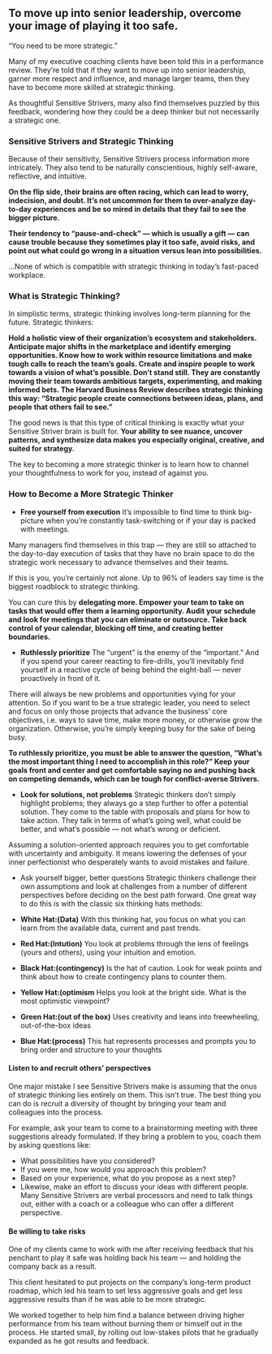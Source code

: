 ## To move up into senior leadership, overcome your image of playing it too safe.

“You need to be more strategic.”

Many of my executive coaching clients have been told this in a performance review. They’re told that if they want to move up into senior leadership, garner more respect and influence, and manage larger teams, then they have to become more skilled at strategic thinking.

As thoughtful Sensitive Strivers, many also find themselves puzzled by this feedback, wondering how they could be a deep thinker but not necessarily a strategic one.

### Sensitive Strivers and Strategic Thinking
Because of their sensitivity, Sensitive Strivers process information more intricately. They also tend to be naturally conscientious, highly self-aware, reflective, and intuitive.

**On the flip side, their brains are often racing, which can lead to worry, indecision, and doubt. It’s not uncommon for them to over-analyze day-to-day experiences and be so mired in details that they fail to see the bigger picture.**

**Their tendency to “pause-and-check” — which is usually a gift — can cause trouble because they sometimes play it too safe, avoid risks, and point out what could go wrong in a situation versus lean into possibilities.**

…None of which is compatible with strategic thinking in today’s fast-paced workplace.

### What is Strategic Thinking?
In simplistic terms, strategic thinking involves long-term planning for the future. Strategic thinkers:

**Hold a holistic view of their organization’s ecosystem and stakeholders.
Anticipate major shifts in the marketplace and identify emerging opportunities.
Know how to work within resource limitations and make tough calls to reach the team’s goals.
Create and inspire people to work towards a vision of what’s possible.
Don’t stand still. They are constantly moving their team towards ambitious targets, experimenting, and making informed bets.
The Harvard Business Review describes strategic thinking this way: “Strategic people create connections between ideas, plans, and people that others fail to see.”**

The good news is that this type of critical thinking is exactly what your Sensitive Striver brain is built for. **Your ability to see nuance, uncover patterns, and synthesize data makes you especially original, creative, and suited for strategy.**

The key to becoming a more strategic thinker is to learn how to channel your thoughtfulness to work for you, instead of against you.

### How to Become a More Strategic Thinker
* **Free yourself from execution**
It’s impossible to find time to think big-picture when you’re constantly task-switching or if your day is packed with meetings.

Many managers find themselves in this trap — they are still so attached to the day-to-day execution of tasks that they have no brain space to do the strategic work necessary to advance themselves and their teams.

If this is you, you’re certainly not alone. Up to 96% of leaders say time is the biggest roadblock to strategic thinking.

You can cure this by **delegating more. Empower your team to take on tasks that would offer them a learning opportunity. Audit your schedule and look for meetings that you can eliminate or outsource. Take back control of your calendar, blocking off time, and creating better boundaries.**

* **Ruthlessly prioritize**
The “urgent” is the enemy of the “important.” And if you spend your career reacting to fire-drills, you’ll inevitably find yourself in a reactive cycle of being behind the eight-ball — never proactively in front of it.

There will always be new problems and opportunities vying for your attention. So if you want to be a true strategic leader, you need to select and focus on only those projects that advance the business’ core objectives, i.e. ways to save time, make more money, or otherwise grow the organization. Otherwise, you’re simply keeping busy for the sake of being busy.

**To ruthlessly prioritize, you must be able to answer the question, “What’s the most important thing I need to accomplish in this role?” Keep your goals front and center and get comfortable saying no and pushing back on competing demands, which can be tough for conflict-averse Strivers.**

* **Look for solutions, not problems**
Strategic thinkers don’t simply highlight problems; they always go a step further to offer a potential solution. They come to the table with proposals and plans for how to take action. They talk in terms of what’s going well, what could be better, and what’s possible — not what’s wrong or deficient.

Assuming a solution-oriented approach requires you to get comfortable with uncertainty and ambiguity. It means lowering the defenses of your inner perfectionist who desperately wants to avoid mistakes and failure.

* Ask yourself bigger, better questions
Strategic thinkers challenge their own assumptions and look at challenges from a number of different perspectives before deciding on the best path forward. One great way to do this is with the classic six thinking hats methods:

* **White Hat:(Data)** With this thinking hat, you focus on what you can learn from the available data, current and past trends.
* **Red Hat:(Intution)** You look at problems through the lens of feelings (yours and others), using your intuition and emotion.
* **Black Hat:(contingency)** Is the hat of caution. Look for weak points and think about how to create contingency plans to counter them.
* **Yellow Hat:(optimism** Helps you look at the bright side. What is the most optimistic viewpoint?
* **Green Hat:(out of the box)** Uses creativity and leans into freewheeling, out-of-the-box ideas
* **Blue Hat:(process)** This hat represents processes and prompts you to bring order and structure to your thoughts

#### Listen to and recruit others’ perspectives
One major mistake I see Sensitive Strivers make is assuming that the onus of strategic thinking lies entirely on them. This isn’t true. The best thing you can do is recruit a diversity of thought by bringing your team and colleagues into the process.

For example, ask your team to come to a brainstorming meeting with three suggestions already formulated. If they bring a problem to you, coach them by asking questions like:

* What possibilities have you considered?
* If you were me, how would you approach this problem?
* Based on your experience, what do you propose as a next step?
* Likewise, make an effort to discuss your ideas with different people. Many Sensitive Strivers are verbal processors and need to talk things out, either with a coach or a colleague who can offer a different perspective.

#### Be willing to take risks
One of my clients came to work with me after receiving feedback that his penchant to play it safe was holding back his team — and holding the company back as a result.

This client hesitated to put projects on the company’s long-term product roadmap, which led his team to set less aggressive goals and get less aggressive results than if he was able to be more strategic.

We worked together to help him find a balance between driving higher performance from his team without burning them or himself out in the process. He started small, by rolling out low-stakes pilots that he gradually expanded as he got results and feedback.
